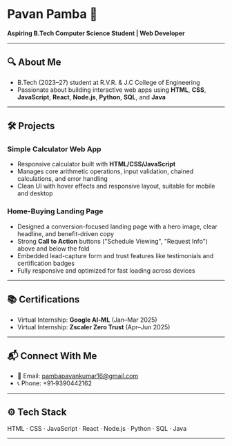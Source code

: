 # Pavan Pamba 👋

**Aspiring B.Tech Computer Science Student | Web Developer**

---

## 🔍 About Me
- B.Tech (2023–27) student at R.V.R. & J.C College of Engineering  
- Passionate about building interactive web apps using **HTML**, **CSS**, **JavaScript**, **React**, **Node.js**, **Python**, **SQL**, and **Java**

---

## 🛠️ Projects

### **Simple Calculator Web App**  
- Responsive calculator built with **HTML/CSS/JavaScript**  
- Manages core arithmetic operations, input validation, chained calculations, and error handling  
- Clean UI with hover effects and responsive layout, suitable for mobile and desktop

### **Home-Buying Landing Page**  
- Designed a conversion-focused landing page with a hero image, clear headline, and benefit-driven copy  
- Strong **Call to Action** buttons ("Schedule Viewing", "Request Info") above and below the fold  
- Embedded lead-capture form and trust features like testimonials and certification badges  
- Fully responsive and optimized for fast loading across devices

---

## 📚 Certifications
- Virtual Internship: **Google AI‑ML** (Jan–Mar 2025)  
- Virtual Internship: **Zscaler Zero Trust** (Apr–Jun 2025)

---

## 📬 Connect With Me
- 📧 Email: pambapavankumar16@gmail.com  
- 📞 Phone: +91‑9390442162  


---

## ⚙️ Tech Stack
HTML · CSS · JavaScript · React · Node.js · Python · SQL · Java

---

